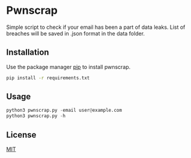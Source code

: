 # Pwnscrap

Simple script to check if your email has been a part of data leaks. List of breaches will be saved in .json format in the data folder.

## Installation

Use the package manager [pip](https://pip.pypa.io/en/stable/) to install pwnscrap.

```bash
pip install -r requirements.txt
```

## Usage

```python
python3 pwnscrap.py -email user@example.com
python3 pwnscrap.py -h
```


## License
[MIT](https://choosealicense.com/licenses/mit/)
